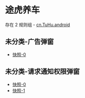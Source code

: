 # 途虎养车

存在 2 规则组 - [cn.TuHu.android](/src/apps/cn.TuHu.android.ts)

## 未分类-广告弹窗

- [快照-0](https://i.gkd.li/i/13228818)

## 未分类-请求通知权限弹窗

- [快照-0](https://i.gkd.li/i/13228796)
- [快照-1](https://i.gkd.li/i/13256535)
